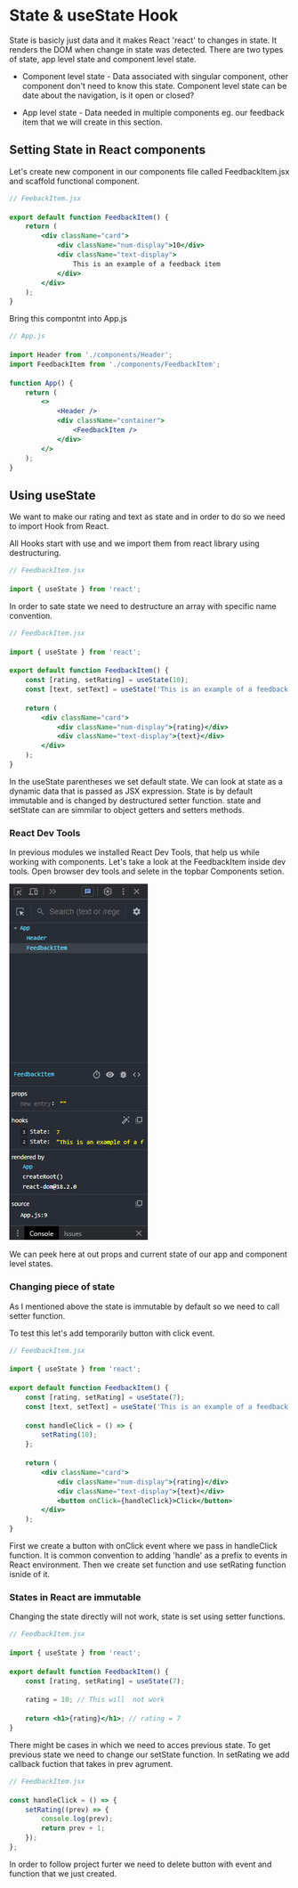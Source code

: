 # **State & useState Hook**

State is basicly just data and it makes React 'react' to changes in state. It renders the DOM when change in state was detected. There are two types of state, app level state and component level state.

-   Component level state - Data associated with singular component, other component don't need to know this state. Component level state can be date about the navigation, is it open or closed?

-   App level state - Data needed in multiple components eg. our feedback item that we will create in this section.

## **Setting State in React components**

Let's create new component in our components file called FeedbackItem.jsx and scaffold functional component.

```jsx
// FeebackItem.jsx

export default function FeedbackItem() {
	return (
		<div className="card">
			<div className="num-display">10</div>
			<div className="text-display">
				This is an example of a feedback item
			</div>
		</div>
	);
}
```

Bring this compontnt into App.js

```jsx
// App.js

import Header from './components/Header';
import FeedbackItem from './components/FeedbackItem';

function App() {
	return (
		<>
			<Header />
			<div className="container">
				<FeedbackItem />
			</div>
		</>
	);
}
```

## **Using useState**

We want to make our rating and text as state and in order to do so we need to import Hook from React.

All Hooks start with use and we import them from react library using destructuring.

```jsx
// FeedbackItem.jsx

import { useState } from 'react';
```

In order to sate state we need to destructure an array with specific name convention.

```jsx
// FeedbackItem.jsx

import { useState } from 'react';

export default function FeedbackItem() {
	const [rating, setRating] = useState(10);
	const [text, setText] = useState('This is an example of a feedback item');

	return (
		<div className="card">
			<div className="num-display">{rating}</div>
			<div className="text-display">{text}</div>
		</div>
	);
}
```

In the useState parentheses we set default state.
We can look at state as a dynamic data that is passed as JSX expression. State is by default immutable and is changed by destructured setter function. state and setState can are simmilar to object getters and setters methods.

### **React Dev Tools**

In previous modules we installed React Dev Tools, that help us while working with components. Let's take a look at the FeedbackItem inside dev tools.
Open browser dev tools and selete in the topbar Components setion.

![Devtools](../images/devtools.png)

We can peek here at out props and current state of our app and component level states.

### **Changing piece of state**

As I mentioned above the state is immutable by default so we need to call setter function.

To test this let's add temporarily button with click event.

```jsx
// FeedbackItem.jsx

import { useState } from 'react';

export default function FeedbackItem() {
	const [rating, setRating] = useState(7);
	const [text, setText] = useState('This is an example of a feedback item');

	const handleClick = () => {
		setRating(10);
	};

	return (
		<div className="card">
			<div className="num-display">{rating}</div>
			<div className="text-display">{text}</div>
			<button onClick={handleClick}>Click</button>
		</div>
	);
}
```

First we create a button with onClick event where we pass in handleClick function. It is common convention to adding 'handle' as a prefix to events in React environment. Then we create set function and use setRating function isnide of it.

### **States in React are immutable**

Changing the state directly will not work, state is set using setter functions.

```jsx
// FeedbackItem.jsx

import { useState } from 'react';

export default function FeedbackItem() {
	const [rating, setRating] = useState(7);

	rating = 10; // This will  not work

	return <h1>{rating}</h1>; // rating = 7
}
```

There might be cases in which we need to acces previous state.
To get previous state we need to change our setState function. In setRating we add callback fuction that takes in prev agrument.

```jsx
// FeedbackItem.jsx

const handleClick = () => {
	setRating((prev) => {
		console.log(prev);
		return prev + 1;
	});
};
```

In order to follow project furter we need to delete button with event and function that we just created.
